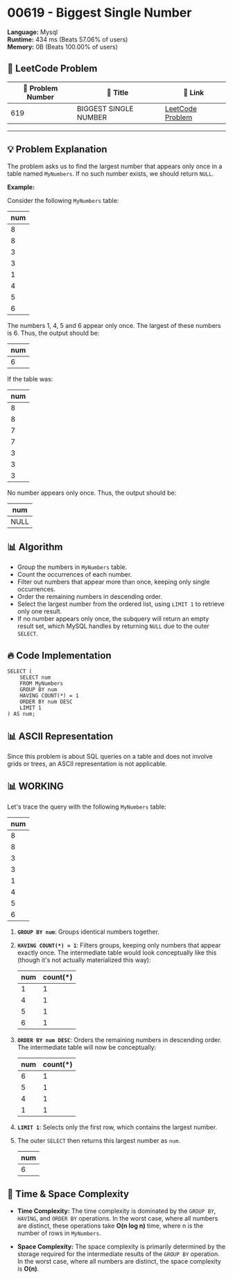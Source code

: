 # 00619 - Biggest Single Number
    
**Language:** Mysql  
**Runtime:** 434 ms (Beats 57.06% of users)  
**Memory:** 0B (Beats 100.00% of users)  

## 📝 **LeetCode Problem**
| 🔢 Problem Number | 📌 Title | 🔗 Link |
|------------------|--------------------------|--------------------------|
| 619 | BIGGEST SINGLE NUMBER | [LeetCode Problem](https://leetcode.com/problems/biggest-single-number/) |

---

## 💡 **Problem Explanation**

The problem asks us to find the largest number that appears only once in a table named `MyNumbers`. If no such number exists, we should return `NULL`.

**Example:**

Consider the following `MyNumbers` table:

| num |
|-----|
| 8   |
| 8   |
| 3   |
| 3   |
| 1   |
| 4   |
| 5   |
| 6   |

The numbers 1, 4, 5 and 6 appear only once. The largest of these numbers is 6. Thus, the output should be:

| num |
|-----|
| 6   |

If the table was:

| num |
|-----|
| 8   |
| 8   |
| 7   |
| 7   |
| 3   |
| 3   |
| 3   |

No number appears only once. Thus, the output should be:

| num |
|-----|
| NULL |

## 📊 **Algorithm**
*   Group the numbers in `MyNumbers` table.
*   Count the occurrences of each number.
*   Filter out numbers that appear more than once, keeping only single occurrences.
*   Order the remaining numbers in descending order.
*   Select the largest number from the ordered list, using `LIMIT 1` to retrieve only one result.
*   If no number appears only once, the subquery will return an empty result set, which MySQL handles by returning `NULL` due to the outer `SELECT`.

## 🔥 **Code Implementation**

```mysql
SELECT (
    SELECT num
    FROM MyNumbers
    GROUP BY num
    HAVING COUNT(*) = 1
    ORDER BY num DESC
    LIMIT 1
) AS num;
```

## 📊 **ASCII Representation**

Since this problem is about SQL queries on a table and does not involve grids or trees, an ASCII representation is not applicable.

## 📊 **WORKING**

Let's trace the query with the following `MyNumbers` table:

| num |
|-----|
| 8   |
| 8   |
| 3   |
| 3   |
| 1   |
| 4   |
| 5   |
| 6   |

1.  **`GROUP BY num`**: Groups identical numbers together.

2.  **`HAVING COUNT(*) = 1`**: Filters groups, keeping only numbers that appear exactly once.  The intermediate table would look conceptually like this (though it's not actually materialized this way):

    | num | count(*) |
    |-----|----------|
    | 1   | 1        |
    | 4   | 1        |
    | 5   | 1        |
    | 6   | 1        |

3.  **`ORDER BY num DESC`**: Orders the remaining numbers in descending order. The intermediate table will now be conceptually:

    | num | count(*) |
    |-----|----------|
    | 6   | 1        |
    | 5   | 1        |
    | 4   | 1        |
    | 1   | 1        |

4.  **`LIMIT 1`**: Selects only the first row, which contains the largest number.

5.  The outer `SELECT` then returns this largest number as `num`.

    | num |
    |-----|
    | 6   |

## 🚀 **Time & Space Complexity**

*   **Time Complexity:** The time complexity is dominated by the `GROUP BY`, `HAVING`, and `ORDER BY` operations.  In the worst case, where all numbers are distinct, these operations take **O(n log n)** time, where n is the number of rows in `MyNumbers`.

*   **Space Complexity:** The space complexity is primarily determined by the storage required for the intermediate results of the `GROUP BY` operation. In the worst case, where all numbers are distinct, the space complexity is **O(n)**.
    